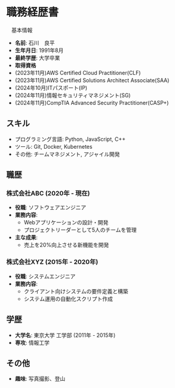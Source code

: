 # 職務経歴書


<font face="green">　基本情報 </font>
- **名前**: 石川　良平
- **生年月日**: 1991年8月
- **最終学歴**: 大学卒業
- **取得資格**
- (2023年11月)AWS Certified Cloud Practitioner(CLF)
- (2023年11月)AWS Certified Solutions Architect Associate(SAA)
- (2024年10月)ITパスポート(IP)
- (2024年11月)情報セキュリティマネジメント(SG)
- (2024年11月)CompTIA Advanced Security Practitioner(CASP+)

## スキル
- プログラミング言語: Python, JavaScript, C++
- ツール: Git, Docker, Kubernetes
- その他: チームマネジメント, アジャイル開発

## 職歴
### 株式会社ABC (2020年 - 現在)
- **役職**: ソフトウェアエンジニア
- **業務内容**:
  - Webアプリケーションの設計・開発
  - プロジェクトリーダーとして5人のチームを管理
- **主な成果**:
  - 売上を20%向上させる新機能を開発

### 株式会社XYZ (2015年 - 2020年)
- **役職**: システムエンジニア
- **業務内容**:
  - クライアント向けシステムの要件定義と構築
  - システム運用の自動化スクリプト作成

## 学歴
- **大学名**: 東京大学 工学部 (2011年 - 2015年)
- **専攻**: 情報工学

## その他
- **趣味**: 写真撮影、登山
